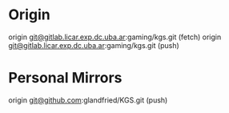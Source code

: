 # Origin

origin git@gitlab.licar.exp.dc.uba.ar:gaming/kgs.git (fetch)
origin git@gitlab.licar.exp.dc.uba.ar:gaming/kgs.git (push)

# Personal Mirrors

origin git@github.com:glandfried/KGS.git (push)
